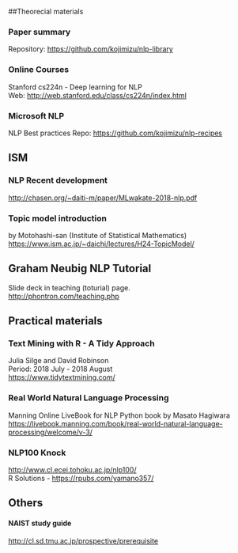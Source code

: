 
##Theorecial materials
### Paper summary   
Repository: https://github.com/kojimizu/nlp-library  

### Online Courses
Stanford cs224n - Deep learning for NLP  
Web: http://web.stanford.edu/class/cs224n/index.html   

### Microsoft NLP
NLP Best practices 
Repo: https://github.com/kojimizu/nlp-recipes  

## ISM   
### NLP Recent development  
http://chasen.org/~daiti-m/paper/MLwakate-2018-nlp.pdf  

### Topic model introduction
by Motohashi-san (Institute of Statistical Mathematics)  
https://www.ism.ac.jp/~daichi/lectures/H24-TopicModel/  

## Graham Neubig NLP Tutorial  
Slide deck in teaching (toturial) page.     
http://phontron.com/teaching.php  

## Practical materials
### Text Mining with R - A Tidy Approach  
Julia Silge and David Robinson   
Period: 2018 July - 2018 August  
https://www.tidytextmining.com/  

### Real World Natural Language Processing 
Manning Online LiveBook for NLP Python book by Masato Hagiwara  
https://livebook.manning.com/book/real-world-natural-language-processing/welcome/v-3/  

### NLP100 Knock  
http://www.cl.ecei.tohoku.ac.jp/nlp100/  
R Solutions - https://rpubs.com/yamano357/  

## Others  
#### NAIST study guide  
http://cl.sd.tmu.ac.jp/prospective/prerequisite  
